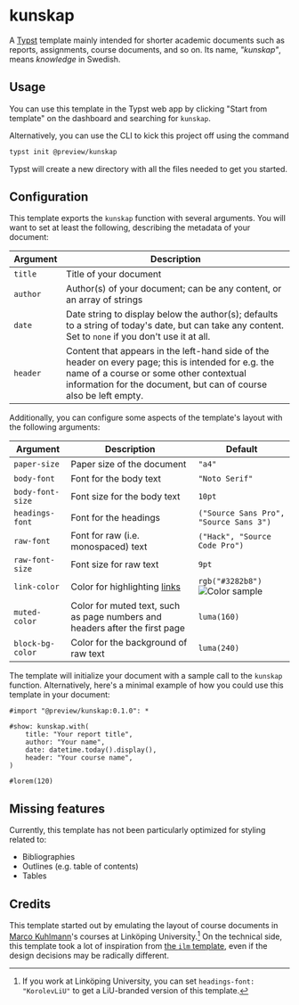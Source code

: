 # kunskap

A [Typst](https://typst.app/) template mainly intended for shorter academic
documents such as reports, assignments, course documents, and so on.  Its name,
_"kunskap"_, means _knowledge_ in Swedish.

## Usage

You can use this template in the Typst web app by clicking "Start from template"
on the dashboard and searching for `kunskap`.

Alternatively, you can use the CLI to kick this project off using the command

```sh
typst init @preview/kunskap
```

Typst will create a new directory with all the files needed to get you started.

## Configuration

This template exports the `kunskap` function with several arguments.  You will
want to set at least the following, describing the metadata of your document:

| Argument | Description |
| -------- | ----------- |
| `title`  | Title of your document |
| `author` | Author(s) of your document; can be any content, or an array of strings |
| `date`   | Date string to display below the author(s); defaults to a string of today's date, but can take any content.  Set to `none` if you don't use it at all. |
| `header` | Content that appears in the left-hand side of the header on every page; this is intended for e.g. the name of a course or some other contextual information for the document, but can of course also be left empty. |

Additionally, you can configure some aspects of the template's layout with the
following arguments:

| Argument | Description | Default |
| -------- | ----------- | ------- |
| `paper-size` | Paper size of the document | `"a4"` |
| `body-font` | Font for the body text | `"Noto Serif"` |
| `body-font-size` | Font size for the body text | `10pt` |
| `headings-font` | Font for the headings | `("Source Sans Pro", "Source Sans 3")` |
| `raw-font` | Font for raw (i.e. monospaced) text | `("Hack", "Source Code Pro")` |
| `raw-font-size` | Font size for raw text | `9pt` |
| `link-color` | Color for highlighting [links] | `rgb("#3282b8")` ![Color sample](https://img.shields.io/badge/steel_blue-3282b8) |
| `muted-color` | Color for muted text, such as page numbers and headers after the first page | `luma(160)` |
| `block-bg-color` | Color for the background of raw text | `luma(240)` |


The template will initialize your document with a sample call to the `kunskap` function.  Alternatively, here's a minimal example of how you could use this template in your document:

```typst
#import "@preview/kunskap:0.1.0": *

#show: kunskap.with(
    title: "Your report title",
    author: "Your name",
    date: datetime.today().display(),
    header: "Your course name",
)

#lorem(120)
```


## Missing features

Currently, this template has not been particularly optimized for styling related to:

- Bibliographies
- Outlines (e.g. table of contents)
- Tables


## Credits

This template started out by emulating the layout of course documents in [Marco
Kuhlmann](https://liu.se/en/employee/marku61)'s courses at Linköping University.[^1]
On the technical side, this template took a lot of inspiration from [the `ilm`
template](https://github.com/talal/ilm/), even if the design decisions may be
radically different.



[^1]: If you work at Linköping University, you can set `headings-font:
    "KorolevLiU"` to get a LiU-branded version of this template.

[links]: https://typst.app/docs/reference/model/link/
